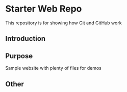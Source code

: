 # Starter Web Repo

This repository is for showing how Git and GitHub work

## Introduction

## Purpose

Sample website with plenty of files for demos

## Other